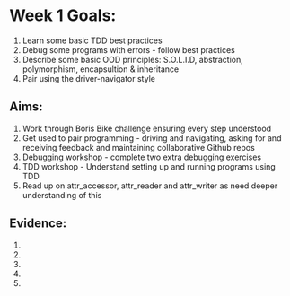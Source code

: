 # Week 1 Goals:

1. Learn some basic TDD best practices
2. Debug some programs with errors - follow best practices
3. Describe some basic OOD principles: S.O.L.I.D, abstraction, polymorphism, encapsultion & inheritance
4. Pair using the driver-navigator style

## Aims:

1. Work through Boris Bike challenge ensuring every step understood
2. Get used to pair programming - driving and navigating, asking for and receiving feedback and maintaining 
   collaborative Github repos
3. Debugging workshop - complete two extra debugging exercises
4. TDD workshop - Understand setting up and running programs using TDD
5. Read up on attr_accessor, attr_reader and attr_writer as need deeper understanding of this

## Evidence:

1.
2.
3.
4.
5.

